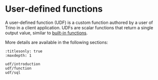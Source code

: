 # User-defined functions

A user-defined function (UDF) is a custom function authored by a user of Trino
in a client application. UDFs are scalar functions that return a single output
value, similar to [built-in functions](/functions).

More details are available in the following sections:

```{toctree}
:titlesonly: true
:maxdepth: 1

udf/introduction
udf/function
udf/sql
```
